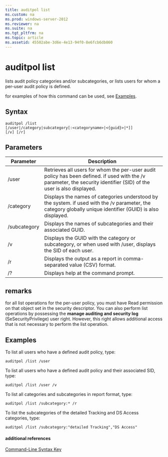 ```yaml
---
title: auditpol list
ms.custom: na
ms.prod: windows-server-2012
ms.reviewer: na
ms.suite: na
ms.tgt_pltfrm: na
ms.topic: article
ms.assetid: 45502abe-3d6e-4e13-94f0-8e6fcb6db860
---
```

# auditpol list
lists audit policy categories and\/or subcategories, or lists users for whom a per\-user audit policy is defined.

for examples of how this command can be used, see [Examples](#BKMK_examples).

## Syntax

```
auditpol /list
[/user|/category|subcategory[:<categoryname>|<{guid}>|*]]
[/v] [/r]
```

## Parameters

|Parameter|Description|
|-------------|---------------|
|\/user|Retrieves all users for whom the per\-user audit policy has been defined. if used with the \/v parameter, the security identifier \(SID\) of the user is also displayed.|
|\/category|Displays the names of categories understood by the system. if used with the \/v parameter, the category globally unique identifier \(GUID\) is also displayed.|
|\/subcategory|Displays the names of subcategories and their associated GUID.|
|\/v|Displays the GUID with the category or subcategory, or when used with \/user, displays the SID of each user.|
|\/r|Displays the output as a report in comma\-separated value \(CSV\) format.|
|\/?|Displays help at the command prompt.|

## remarks
for all list operations for the per\-user policy, you must have Read permission on that object set in the security descriptor. You can also perform list operations by possessing the **manage auditing and security log** \(SeSecurityPrivilege\) user right. However, this right allows additional access that is not necessary to perform the list operation.

## <a name="BKMK_examples"></a>Examples
To list all users who have a defined audit policy, type:

```
auditpol /list /user
```

To list all users who have a defined audit policy and their associated SID, type:

```
auditpol /list /user /v
```

To list all categories and subcategories in report format, type:

```
auditpol /list /subcategory:* /r
```

To list the subcategories of the detailed Tracking and DS Access categories, type:

```
auditpol /list /subcategory:"detailed Tracking","DS Access"
```

#### additional references
[Command-Line Syntax Key](../commandline-syntax-key.md)


